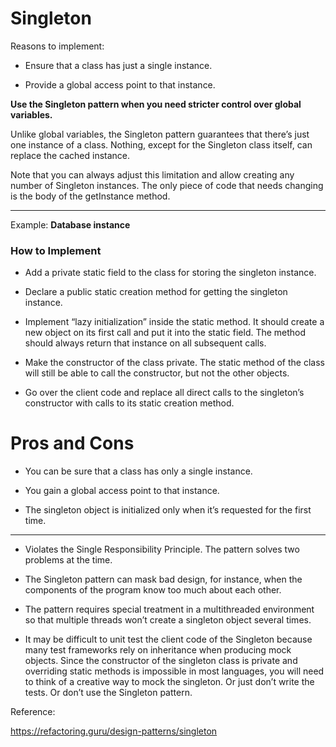 # Singleton

Reasons to implement:

- Ensure that a class has just a single instance.

- Provide a global access point to that instance.


**Use the Singleton pattern when you need stricter control over global variables.**

Unlike global variables, the Singleton pattern guarantees that there’s just one instance of a class.
Nothing, except for the Singleton class itself, can replace the cached instance.

Note that you can always adjust this limitation and allow creating any number of Singleton instances.
The only piece of code that needs changing is the body of the getInstance method.

---
Example: **Database instance**

### **How to Implement**

- Add a private static field to the class for storing the singleton instance.

- Declare a public static creation method for getting the singleton instance.

- Implement “lazy initialization” inside the static method.
  It should create a new object on its first call and put it into the static field.
  The method should always return that instance on all subsequent calls.

- Make the constructor of the class private.
  The static method of the class will still be able to call the constructor, but not the other objects.

- Go over the client code and replace all direct calls to the singleton’s constructor with calls to its static creation method.

# Pros and Cons

- You can be sure that a class has only a single instance.

- You gain a global access point to that instance.

- The singleton object is initialized only when it’s requested for the first time.

---

- Violates the Single Responsibility Principle.
  The pattern solves two problems at the time.

- The Singleton pattern can mask bad design, for instance, when the components of the program know too much about each other.

- The pattern requires special treatment in a multithreaded environment so that multiple threads won’t create a singleton object several times.

- It may be difficult to unit test the client code of the Singleton because many test frameworks rely on inheritance when producing mock objects.
  Since the constructor of the singleton class is private and overriding static methods is impossible in most languages, you will need to think of a creative way to mock the singleton.
  Or just don’t write the tests.
  Or don’t use the Singleton pattern.

Reference:

https://refactoring.guru/design-patterns/singleton